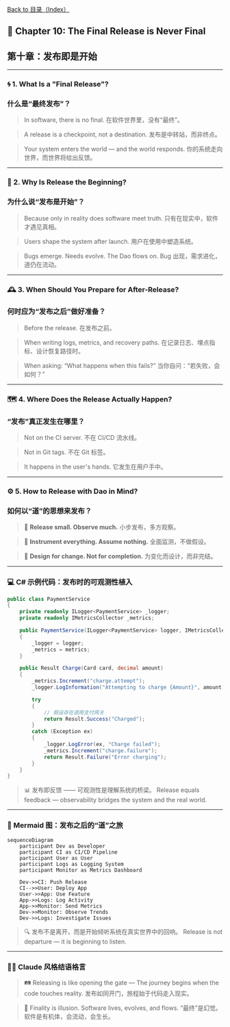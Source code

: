 [Back to 目录（Index）](https://github.com/uwspstar/The-Tao-of-Programming-Nature/blob/main/Index.md)

## 📘 Chapter 10: The Final Release is Never Final

## 第十章：发布即是开始

---

### 🌀 1. What Is a "Final Release"?

### 什么是“最终发布”？

> In software, there is no final.
> 在软件世界里，没有“最终”。

> A release is a checkpoint, not a destination.
> 发布是中转站，而非终点。

> Your system enters the world — and the world responds.
> 你的系统走向世界，而世界将给出反馈。

---

### 🧠 2. Why Is Release the Beginning?

### 为什么说“发布是开始”？

> Because only in reality does software meet truth.
> 只有在现实中，软件才遇见真相。

> Users shape the system after launch.
> 用户在使用中塑造系统。

> Bugs emerge. Needs evolve. The Dao flows on.
> Bug 出现，需求进化，道仍在流动。

---

### 🕰️ 3. When Should You Prepare for After-Release?

### 何时应为“发布之后”做好准备？

> Before the release.
> 在发布之前。

> When writing logs, metrics, and recovery paths.
> 在记录日志、埋点指标、设计恢复路径时。

> When asking: “What happens when this fails?”
> 当你自问：“若失败，会如何？”

---

### 🗺️ 4. Where Does the Release Actually Happen?

### “发布”真正发生在哪里？

> Not on the CI server.
> 不在 CI/CD 流水线。

> Not in Git tags.
> 不在 Git 标签。

> It happens in the user's hands.
> 它发生在用户手中。

---

### ⚙️ 5. How to Release with Dao in Mind?

### 如何以“道”的思想来发布？

> 🌱 **Release small. Observe much.**
> 小步发布，多方观察。

> 🧭 **Instrument everything. Assume nothing.**
> 全面监测，不做假设。

> 🔄 **Design for change. Not for completion.**
> 为变化而设计，而非完结。

---

### 💻 C# 示例代码：发布时的可观测性植入

```csharp
public class PaymentService
{
    private readonly ILogger<PaymentService> _logger;
    private readonly IMetricsCollector _metrics;

    public PaymentService(ILogger<PaymentService> logger, IMetricsCollector metrics)
    {
        _logger = logger;
        _metrics = metrics;
    }

    public Result Charge(Card card, decimal amount)
    {
        _metrics.Increment("charge.attempt");
        _logger.LogInformation("Attempting to charge {Amount}", amount);

        try
        {
            // 假设存在调用支付网关
            return Result.Success("Charged");
        }
        catch (Exception ex)
        {
            _logger.LogError(ex, "Charge failed");
            _metrics.Increment("charge.failure");
            return Result.Failure("Error charging");
        }
    }
}
```

> 📊 发布即反馈 —— 可观测性是理解系统的桥梁。
> Release equals feedback — observability bridges the system and the real world.

---

### 🧩 Mermaid 图：发布之后的“道”之旅

```mermaid
sequenceDiagram
    participant Dev as Developer
    participant CI as CI/CD Pipeline
    participant User as User
    participant Logs as Logging System
    participant Monitor as Metrics Dashboard

    Dev->>CI: Push Release
    CI-->>User: Deploy App
    User->>App: Use Feature
    App->>Logs: Log Activity
    App->>Monitor: Send Metrics
    Dev->>Monitor: Observe Trends
    Dev->>Logs: Investigate Issues
```

> 🔍 发布不是离开，而是开始倾听系统在真实世界中的回响。
> Release is not departure — it is beginning to listen.

---

### 🧙‍♂️ Claude 风格结语格言

> 🛤️ Releasing is like opening the gate —
> The journey begins when the code touches reality.
> 发布如同开门，旅程始于代码走入现实。

> 🧘 Finality is illusion. Software lives, evolves, and flows.
> “最终”是幻觉。软件是有机体，会流动，会生长。
